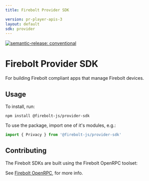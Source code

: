 ```yaml
---
title: Firebolt Provider SDK

version: pr-player-apis-3
layout: default
sdk: provider
---
```


[![semantic-release: conventional](https://img.shields.io/badge/semantic--release-conventional-e10079?logo=semantic-release)](https://github.com/semantic-release/semantic-release)

# Firebolt Provider SDK
For building Firebolt compliant apps that manage Firebolt devices.

## Usage
To install, run:

```
npm install @firebolt-js/provider-sdk
```

To use the package, import one of it's modules, e.g.:

```js
import { Privacy } from '@firebolt-js/provider-sdk'
```

## Contributing
The Firebolt SDKs are built using the Firebolt OpenRPC toolset:

See [Firebolt OpenRPC](https://www.github.com/rdkcentral/firebolt-openrpc/), for more info. 
